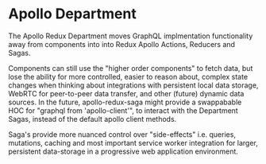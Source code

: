 # Apollo Department

The Apollo Redux Department moves GraphQL implmentation functionality away from components into into Redux Apollo Actions, Reducers and Sagas.

Components can still use the "higher order components" to fetch data, but lose the ability for more controlled, easier to reason about, complex state changes when thinking about integrations with persistent local data storage, WebRTC for peer-to-peer data transfer, and other (future) dynamic data sources. In the future, apollo-redux-saga might provide a swappabable HOC for "graphql from 'apollo-client'", to interact with the Department Sagas, instead of the default apollo client methods.

Saga's provide more nuanced control over "side-effects" i.e. queries, mutations, caching and most important service worker integration for larger, persistent data-storage in a progressive web application environment.